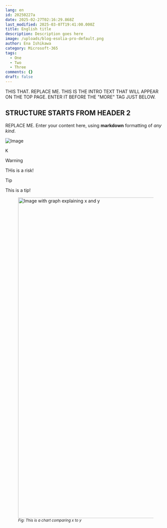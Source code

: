 ```yaml
---
lang: en
id: 20250227a
date: 2025-02-27T02:16:29.868Z
last_modified: 2025-03-07T19:41:00.000Z
title: English title
description: Description goes here
image: /uploads/blog-esolia-pro-default.png
author: Ena Ishikawa
category: Microsoft-365
tags:
  - One
  - Two
  - Three
comments: {}
draft: false
---
```

THIS THAT. REPLACE ME. THIS IS THE INTRO TEXT THAT WILL APPEAR ON THE TOP PAGE. ENTER IT BEFORE THE "MORE" TAG JUST BELOW. 

<!--more-->

## STRUCTURE STARTS FROM HEADER 2
REPLACE ME. Enter your content here, using **markdown** formatting of _any kind_.

![Image](/uploads/20180416a-telework-01.png)

<kbd>K</kbd>

> [!WARNING]
> THis is a risk!

> [!TIP]
> This is a tip!

<figure class="">
  <img class="" alt="Image with graph explaining x and y" src="/uploads/20180416a-telework-01.png" width="1000px" transform-images="avif webp png jpeg 1000@2">
  <figcaption><small><em>Fig: This is a chart comparing x to y</em></small></figcaption>
</figure>

